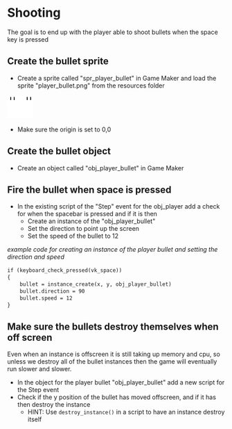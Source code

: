 # Shooting

The goal is to end up with the player able to shoot bullets when the space key is pressed

## Create the bullet sprite

* Create a sprite called "spr_player_bullet" in Game Maker and load the sprite "player_bullet.png" from the resources folder

![GitHub Logo](/resources/player_bullet.png)

* Make sure the origin is set to 0,0

## Create the bullet object

* Create an object called "obj_player_bullet" in Game Maker

## Fire the bullet when space is pressed

* In the existing script of the "Step" event for the obj_player add a check for when the spacebar is pressed and if it is then
  * Create an instance of the "obj_player_bullet"
  * Set the direction to point up the screen
  * Set the speed of the bullet to 12

*example code for creating an instance of the player bullet and setting the direction and speed*
```
if (keyboard_check_pressed(vk_space))
{
    bullet = instance_create(x, y, obj_player_bullet)
    bullet.direction = 90
    bullet.speed = 12  
}
```

## Make sure the bullets destroy themselves when off screen

Even when an instance is offscreen it is still taking up memory and cpu, so unless we destroy all of the bullet instances then the game will eventually run slower and slower.

* In the object for the player bullet "obj_player_bullet" add a new script for the Step event
* Check if the y position of the bullet has moved offscreen, and if it has then destroy the instance
  * HINT: Use `destroy_instance()` in a script to have an instance destroy itself

